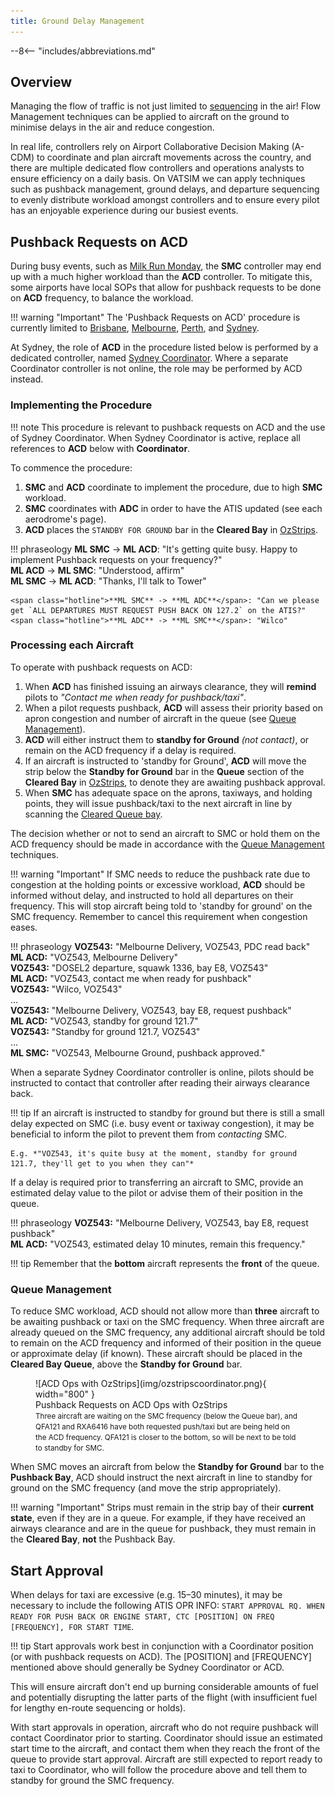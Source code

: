 ```yaml
---
title: Ground Delay Management
---
```


--8<-- "includes/abbreviations.md"

## Overview
Managing the flow of traffic is not just limited to [sequencing](sequencing.md) in the air! Flow Management techniques can be applied to aircraft on the ground to minimise delays in the air and reduce congestion.

In real life, controllers rely on Airport Collaborative Decision Making (A-CDM) to coordinate and plan aircraft movements across the country, and there are multiple dedicated flow controllers and operations analysts to ensure efficiency on a daily basis. On VATSIM we can apply techniques such as pushback management, ground delays, and departure sequencing to evenly distribute workload amongst controllers and to ensure every pilot has an enjoyable experience during our busiest events.

## Pushback Requests on ACD
During busy events, such as [Milk Run Monday](../../events/milkrun/), the **SMC** controller may end up with a much higher workload than the **ACD** controller. To mitigate this, some airports have local SOPs that allow for pushback requests to be done on **ACD** frequency, to balance the workload. 

!!! warning "Important"
    The 'Pushback Requests on ACD' procedure is currently limited to [Brisbane](../aerodromes/classc/Brisbane.md#pushback-requests-on-acd), [Melbourne](../aerodromes/classc/Melbourne.md#pushback-requests-on-acd), [Perth](../aerodromes/classc/Perth.md#pushback-requests-on-acd), and [Sydney](../aerodromes/classc/Sydney.md#sydney-coordinator).

At Sydney, the role of **ACD** in the procedure listed below is performed by a dedicated controller, named [Sydney Coordinator](../aerodromes/classc/Sydney.md#sydney-coordinator). Where a separate Coordinator controller is not online, the role may be performed by ACD instead.

### Implementing the Procedure
!!! note
    This procedure is relevant to pushback requests on ACD and the use of Sydney Coordinator. When Sydney Coordinator is active, replace all references to **ACD** below with **Coordinator**.

To commence the procedure:

1. **SMC** and **ACD** coordinate to implement the procedure, due to high **SMC** workload.
2. **SMC** coordinates with **ADC** in order to have the ATIS updated (see each aerodrome's page).
3. **ACD** places the `STANDBY FOR GROUND` bar in the **Cleared Bay** in [OzStrips](../client/towerstrips.md#coordinator).

!!! phraseology
    <span class="hotline">**ML SMC** -> **ML ACD**</span>: "It's getting quite busy. Happy to implement Pushback requests on your frequency?"  
    <span class="hotline">**ML ACD** -> **ML SMC**</span>: "Understood, affirm"  
    <span class="hotline">**ML SMC** -> **ML ACD**</span>: "Thanks, I'll talk to Tower"  

    <span class="hotline">**ML SMC** -> **ML ADC**</span>: "Can we please get `ALL DEPARTURES MUST REQUEST PUSH BACK ON 127.2` on the ATIS?"  
    <span class="hotline">**ML ADC** -> **ML SMC**</span>: "Wilco"  

### Processing each Aircraft
To operate with pushback requests on ACD:

1. When **ACD** has finished issuing an airways clearance, they will **remind** pilots to *"Contact me when ready for pushback/taxi"*.
2. When a pilot requests pushback, **ACD** will assess their priority based on apron congestion and number of aircraft in the queue (see [Queue Management](#queue-management)).  
3. **ACD** will either instruct them to **standby for Ground** *(not contact)*, or remain on the ACD frequency if a delay is required.  
4. If an aircraft is instructed to 'standby for Ground', **ACD** will move the strip below the **Standby for Ground** bar in the **Queue** section of the **Cleared Bay** in [OzStrips](../client/towerstrips.md#coordinator), to denote they are awaiting pushback approval.  
5. When **SMC** has adequate space on the aprons, taxiways, and holding points, they will issue pushback/taxi to the next aircraft in line by scanning the [Cleared Queue bay](../client/towerstrips/#stripboard).

The decision whether or not to send an aircraft to SMC or hold them on the ACD frequency should be made in accordance with the [Queue Management](#queue-management) techniques.

!!! warning "Important"
    If SMC needs to reduce the pushback rate due to congestion at the holding points or excessive workload, **ACD** should be informed without delay, and instructed to hold all departures on their frequency. This will stop aircraft being told to 'standby for ground' on the SMC frequency. Remember to cancel this requirement when congestion eases.

!!! phraseology
    **VOZ543:** "Melbourne Delivery, VOZ543, PDC read back"  
    **ML ACD:** "VOZ543, Melbourne Delivery"  
    **VOZ543:** "DOSEL2 departure, squawk 1336, bay E8, VOZ543"  
    **ML ACD:** "VOZ543, contact me when ready for pushback"  
    **VOZ543:** "Wilco, VOZ543"  
    ...   
    **VOZ543:** "Melbourne Delivery, VOZ543, bay E8, request pushback"  
    **ML ACD:** "VOZ543, standby for ground 121.7"  
    **VOZ543:** "Standby for ground 121.7, VOZ543"  
    ...   
    **ML SMC:** "VOZ543, Melbourne Ground, pushback approved."

When a separate Sydney Coordinator controller is online, pilots should be instructed to contact that controller after reading their airways clearance back.

!!! tip
    If an aircraft is instructed to standby for ground but there is still a small delay expected on SMC (i.e. busy event or taxiway congestion), it may be beneficial to inform the pilot to prevent them from *contacting* SMC.

    E.g. *"VOZ543, it's quite busy at the moment, standby for ground 121.7, they'll get to you when they can"*

If a delay is required prior to transferring an aircraft to SMC, provide an estimated delay value to the pilot or advise them of their position in the queue.

!!! phraseology
    **VOZ543:** "Melbourne Delivery, VOZ543, bay E8, request pushback"  
    **ML ACD:** "VOZ543, estimated delay 10 minutes, remain this frequency."

!!! tip
    Remember that the **bottom** aircraft represents the **front** of the queue.

### Queue Management
To reduce SMC workload, ACD should not allow more than **three** aircraft to be awaiting pushback or taxi on the SMC frequency. When three aircraft are already queued on the SMC frequency, any additional aircraft should be told to remain on the ACD frequency and informed of their position in the queue or approximate delay (if known). These aircraft should be placed in the **Cleared Bay Queue**, above the **Standby for Ground** bar.

<figure markdown>
![ACD Ops with OzStrips](img/ozstripscoordinator.png){ width="800" }
  <figcaption>Pushback Requests on ACD Ops with OzStrips<br><small>Three aircraft are waiting on the SMC frequency (below the Queue bar), and QFA121 and RXA6416 have both requested push/taxi but are being held on the ACD frequency. QFA121 is closer to the bottom, so will be next to be told to standby for SMC.</small></figcaption>
</figure>

When SMC moves an aircraft from below the **Standby for Ground** bar to the **Pushback Bay**, ACD should instruct the next aircraft in line to standby for ground on the SMC frequency (and move the strip appropriately).

!!! warning "Important"
    Strips must remain in the strip bay of their **current state**, even if they are in a queue. For example, if they have received an airways clearance and are in the queue for pushback, they must remain in the **Cleared Bay**, **not** the Pushback Bay.

## Start Approval
When delays for taxi are excessive (e.g. 15–30 minutes), it may be necessary to include the following ATIS OPR INFO: `START APPROVAL RQ. WHEN READY FOR PUSH BACK OR ENGINE START, CTC [POSITION] ON FREQ [FREQUENCY], FOR START TIME`.

!!! tip
    Start approvals work best in conjunction with a Coordinator position (or with pushback requests on ACD). The [POSITION] and [FREQUENCY] mentioned above should generally be Sydney Coordinator or ACD.

This will ensure aircraft don't end up burning considerable amounts of fuel and potentially disrupting the latter parts of the flight (with insufficient fuel for lengthy en-route sequencing or holds).

With start approvals in operation, aircraft who do not require pushback will contact Coordinator prior to starting. Coordinator should issue an estimated start time to the aircraft, and contact them when they reach the front of the queue to provide start approval. Aircraft are still expected to report ready to taxi to Coordinator, who will follow the procedure above and tell them to standby for ground the SMC frequency.
